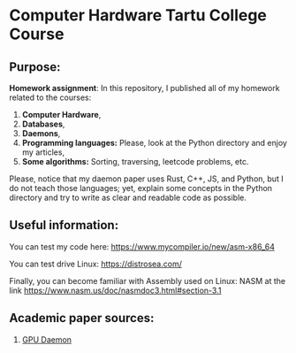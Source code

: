 # Computer Hardware Tartu College Course

## Purpose:

**Homework assignment**: In this repository, I published all of my homework related to the courses:

1. **Computer Hardware**,
2. **Databases**,
3. **Daemons**,
4. **Programming languages:** Please, look at the Python directory and enjoy my articles,
5. **Some algorithms:** Sorting, traversing, leetcode problems, etc.

Please, notice that my daemon paper uses Rust, C++, JS, and Python, but I do not teach those languages; yet,
explain some concepts in the Python directory and try to write as clear and readable code as possible.

## Useful information:

You can test my code here: https://www.mycompiler.io/new/asm-x86_64

You can test drive Linux: https://distrosea.com/

Finally, you can become familiar with Assembly used on Linux: NASM at the link https://www.nasm.us/doc/nasmdoc3.html#section-3.1

## Academic paper sources:

1. [GPU Daemon](https://www.sciencedirect.com/science/article/abs/pii/S001048251830235X)
